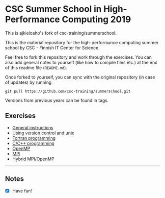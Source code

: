 # CSC Summer School in High-Performance Computing 2019

This is ajkieloaho's fork of csc-training/summerschool.

This is the material repository for the high-performance computing summer school by CSC - Finnish IT Center for Science.

Feel free to fork this repository and work through the exercises. You can also add general notes to yourself (like how to compile files etc.) at the end of this readme file (`README.md`). 

Once forked to yourself, you can sync with the original repository (in case of updates) by running:
```
git pull https://github.com/csc-training/summerschool.git
```

Versions from previous years can be found in tags.

## Exercises

 - [General instructions](exercise-instructions.md)
 - [Using version control and unix](unix-version-control)
 - [Fortran programming](programming/fortran)
 - [C/C++ programming](programming/c)
 - [OpenMP](openmp)
 - [MPI](mpi)
 - [Hybrid MPI/OpenMP](hybrid)

---
## Notes
- [x] Have fun!
